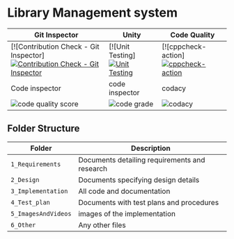 # Library Management system

 Git Inspector | Unity | Code Quality
|------------|-----------|----------------
[![Contribution Check - Git Inspector][![Contribution Check - Git Inspector](https://github.com/Nityasai5009/Stepin_Library-Management-System/actions/workflows/gitinspector.yml/badge.svg)](https://github.com/Nityasai5009/Stepin_Library-Management-System/actions/workflows/gitinspector.yml)|[![Unit Testing][![Unit Testing](https://github.com/Nityasai5009/Stepin_Library-Management-System/actions/workflows/unit-test.yml/badge.svg)](https://github.com/Nityasai5009/Stepin_Library-Management-System/actions/workflows/unit-test.yml)|[![cppcheck-action][![cppcheck-action](https://github.com/Nityasai5009/Stepin_Library-Management-System/actions/workflows/cppcheck.yml/badge.svg)](https://github.com/Nityasai5009/Stepin_Library-Management-System/actions/workflows/cppcheck.yml)
| Code inspector |code inspector|codacy|
|![code quality score](https://www.code-inspector.com/project/27581/score/svg)| ![code grade](https://www.code-inspector.com/project/27581/status/svg)|![codacy](https://app.codacy.com/gh/Nityasai5009/Stepin_Library-Management-System/dashboard)|

## Folder Structure
Folder             | Description
-------------------| -----------------------------------------
`1_Requirements`   | Documents detailing requirements and research
`2_Design`         | Documents specifying design details
`3_Implementation` | All code and documentation
`4_Test_plan`      | Documents with test plans and procedures
`5_ImagesAndVideos`| images of the implementation
`6_Other`          | Any other files
